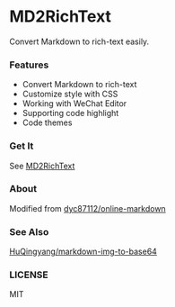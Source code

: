 # MD2RichText
Convert Markdown to rich-text easily.  

### Features

* Convert Markdown to rich-text
* Customize style with CSS
* Working with WeChat Editor
* Supporting code highlight
* Code themes

### Get It
See [MD2RichText](https://)

### About
Modified from [dyc87112/online-markdown](https://github.com/dyc87112/online-markdown/)  

### See Also
[HuQingyang/markdown-img-to-base64](https://github.com/HuQingyang/markdown-img-to-base64)

### LICENSE
MIT
